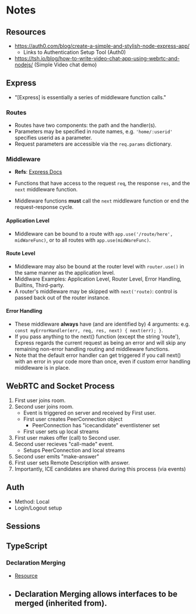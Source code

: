 # Notes

## Resources
- https://auth0.com/blog/create-a-simple-and-stylish-node-express-app/
    - Links to Authentication Setup Tool (Auth0)
- https://tsh.io/blog/how-to-write-video-chat-app-using-webrtc-and-nodejs/ (Simple Video chat demo)


## Express

- "\[Express\] is essentially a series of middleware function calls."

### Routes

- Routes have two components: the path and the handler(s).
- Parameters may be specified in route names, e.g. `'home/:userid'` specifies userid as a parameter.
- Request parameters are accessible via the `req.params` dictionary.


### Middleware

- **Refs**: [Express Docs](https://expressjs.com/en/guide/using-middleware.html)

- Functions that have access to the request `req`, the response `res`, and the `next` middleware function.
- Middleware functions **must** call the `next` middleware function or end the request-response cycle.


#### Application Level
- Middleware can be bound to a route with `app.use('/route/here', midWareFunc)`, or to all routes with `app.use(midWareFunc)`.

#### Route Level

- Middleware may also be bound at the router level with `router.use()` in the same manner as the application level.
- Middlware Examples: Application Level, Router Level, Error Handling, Builtins, Third-party. 
- A router's middleware may be skipped with `next('route)`: control is passed back out of the router instance.

#### Error Handling

- These middleware **always** have (and are identified by) 4 arguments: e.g. `const myErrorHandler(err, req, res, next) { next(err); }`.
- If you pass anything to the next() function (except the string 'route'), Express regards the current request as being an error and will skip any remaining non-error handling routing and middleware functions.
- Note that the default error handler can get triggered if you call next() with an error in your code more than once, even if custom error handling middleware is in place.

## WebRTC and Socket Process

1. First user joins room.
2. Second user joins room.
    - Event is triggered on server and received by First user.
    - First user creates PeerConnection object
        - PeerConnection has "icecandidate" eventlistener set
    - First user sets up local streams
3. First user makes offer (call) to Second user.
4. Second user recieves "call-made" event.
    - Setups PeerConnection and local streams
5. Second user emits "make-answer"
6. First user sets Remote Description with answer.
7. Importantly, ICE candidates are shared during this process (via events)

## Auth

- Method: Local
- Login/Logout setup

## Sessions

## TypeScript

### Declaration Merging

- [Resource](https://www.typescriptlang.org/docs/handbook/declaration-merging.html)

- Declaration Merging allows interfaces to be merged (inherited from).
    - 


